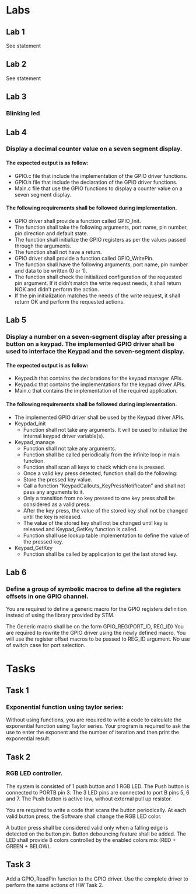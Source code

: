 # Labs
## Lab 1
See statement
## Lab 2
See statement
## Lab 3
### Blinking led
## Lab 4
### Display a decimal counter value on a seven segment display.
#### The expected output is as follow:
* GPIO.c file that include the implementation of the GPIO driver functions.
* GPIO.h file that include the declaration of the GPIO driver functions.
* Main.c file that use the GPIO functions to display a counter value on a seven segment display.
#### The following requirements shall be followed during implementation.
* GPIO driver shall provide a function called GPIO_Init.
* The function shall take the following arguments, port name, pin number, pin direction and default state.
* The function shall initialize the GPIO registers as per the values passed through the arguments.
* The function shall not have a return.
* GPIO driver shall provide a function called GPIO_WritePin.
* The function shall have the following arguments, port name, pin number and data to be written (0 or 1).
* The function shall check the initialized configuration of the requested pin argument. If it didn’t match the write request needs, it shall return NOK and didn’t perform the action.
* If the pin initialization matches the needs of the write request, it shall return OK and perform the requested actions.
## Lab 5
### Display a number on a seven-segment display after pressing a button on a keypad. The implemented GPIO driver shall be used to interface the Keypad and the seven-segment display.
#### The expected output is as follow:
* Keypad.h that contains the declarations for the keypad manager APIs.
* Keypad.c that contains the implementations for the keypad driver APIs.
* Main.c that contains the implementation of the required application.
#### The following requirements shall be followed during implementation.
* The implemented GPIO driver shall be used by the Keypad driver APIs.
* Keypdad_init
    * Function shall not take any arguments. It will be used to initialize the internal keypad driver variable(s).
* Keypad_manage
    * Function shall not take any arguments.
    * Function shall be called periodically from the infinite loop in main function.
    * Function shall scan all keys to check which one is pressed.
    * Once a valid key press detected, function shall do the following:
    * Store the pressed key value.
    * Call a function “KeypadCallouts_KeyPressNotificaton” and shall not pass any arguments to it.
    * Only a transition from no key pressed to one key press shall be considered as a valid press.
    * After the key press, the value of the stored key shall not be changed until the key is released.
    * The value of the stored key shall  not be changed until key is released and Keypad_GetKey function is called.
    * Function shall use lookup table implementation to define the value of the pressed key.
* Keypad_GetKey
    * Function shall be called by application to get the last stored key.
## Lab 6
### Define a group of symbolic macros to define all the registers offsets in one GPIO channel.

You are required to define a generic macro for the GPIO registers definition instead of using the library provided by STM.

The Generic macro shall be on the form GPIO_REG(PORT_ID, REG_ID)
You are required to rewrite the GPIO driver using the newly defined macro. You will use the register offset macros to be passed to REG_ID argument. No use of switch case for port selection.

# Tasks
## Task 1
### Exponential function using taylor series:

Without using functions, you are required to write a code to calculate the exponential function using Taylor series. Your program is required to ask the use to enter the exponent and the number of iteration and then print the exponential result.

## Task 2
### RGB LED controller.

The system is consisted of 1 push button and 1 RGB LED. The Push button is connected to PORTB pin 3. The 3 LED pins are connected to port B pins 5, 6 and 7. The Push button is active low, without external pull up resistor.

You are required to write a code that scans the button periodically. At each valid button press, the Software shall change the RGB LED color.

A button press shall be considered valid only when a falling edge is detected on the button pin. Button debouncing feature shall be added. The LED shall provide 8 colors controlled by the enabled colors mix (RED + GREEN + BELOW).

## Task 3
Add a GPIO_ReadPin function to the GPIO driver. Use the complete driver to perform the same actions of HW Task 2.